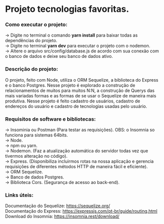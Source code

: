 # Projeto tecnologias favoritas.
### Como executar o projeto:
-> Digite no terminal o comando **yarn install** para baixar todas as dependências do projeto.  
-> Digite no terminal **yarn dev** para executar o projeto com o nodemon.  
-> Altere o arquivo src/config/database.js de acordo com sua conexão com o banco de dados e deixe seu banco de dados ativo.  

### Descrição do projeto:
O projeto, feito com Node, utiliza o ORM Sequelize, a biblioteca do Express e o banco Postgres. Nesse projeto é explorado a construção de relacionamentos de muitos para muitos N:N, a construção de Querys das mais variadas formas e as formas de se usar o Sequelize de maneira mais produtiva. Nesse projeto é feito cadastro de usuários, cadastro de endereços do usuário e cadastro de tecnologias usadas pelo usuário.     

### Requisitos de software e bibliotecas:  
-> Insominia ou Postman (Para testar as requisições). OBS: o Insomnia so funciona para sistemas 64bits.  
-> Node.  
-> npm ou yarn.  
-> Nodemon. (Faz a atualização automática do servidor todas vez que tivermos alteração no código).   
-> Express. (Disponibiliza incluirmos rotas na nossa aplicação e gerencia requisições de diferentes métodos HTTP de maneira fácil e eficiente).  
-> ORM Sequelize.  
-> Banco de dados Postgres.  
-> Biblioteca Cors. (Segurança de acesso ao back-end).  

### Links úteis:  
Documentação do Sequelize: https://sequelize.org/  
Documentação do Express: https://expressjs.com/pt-br/guide/routing.html  
Download do Insomnia: https://insomnia.rest/download/  
